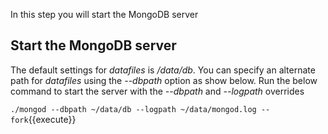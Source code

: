 In this step you will start the MongoDB server

## Start the MongoDB server

The default settings for _datafiles_ is _/data/db_. You can specify an alternate path for _datafiles_ using the _--dbpath_ option as show below. Run the below command to start the server with the _--dbpath_ and _--logpath_ overrides 

`./mongod --dbpath ~/data/db --logpath ~/data/mongod.log --fork`{{execute}}